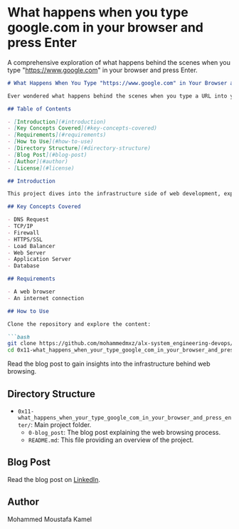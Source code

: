 # What happens when you type google.com in your browser and press Enter

A comprehensive exploration of what happens behind the scenes when you type "https://www.google.com" in your browser and press Enter.

```markdown
# What Happens When You Type "https://www.google.com" in Your Browser and Press Enter

Ever wondered what happens behind the scenes when you type a URL into your browser? It's more than just pressing Enter; it's a journey through the intricacies of the internet's backbone.

## Table of Contents

- [Introduction](#introduction)
- [Key Concepts Covered](#key-concepts-covered)
- [Requirements](#requirements)
- [How to Use](#how-to-use)
- [Directory Structure](#directory-structure)
- [Blog Post](#blog-post)
- [Author](#author)
- [License](#license)

## Introduction

This project dives into the infrastructure side of web development, explaining the intricate steps involved in the process when a user types "https://www.google.com" and presses Enter. The focus is on key concepts such as DNS requests, TCP/IP, firewalls, HTTPS/SSL, load balancing, web servers, application servers, and databases.

## Key Concepts Covered

- DNS Request
- TCP/IP
- Firewall
- HTTPS/SSL
- Load Balancer
- Web Server
- Application Server
- Database

## Requirements

- A web browser
- An internet connection

## How to Use

Clone the repository and explore the content:

```bash
git clone https://github.com/mohammedmxz/alx-system_engineering-devops/
cd 0x11-what_happens_when_your_type_google_com_in_your_browser_and_press_enter
```

Read the blog post to gain insights into the infrastructure behind web browsing.

## Directory Structure

- `0x11-what_happens_when_your_type_google_com_in_your_browser_and_press_enter/`: Main project folder.
  - `0-blog_post`: The blog post explaining the web browsing process.
  - `README.md`: This file providing an overview of the project.

## Blog Post

Read the blog post on [LinkedIn](https://www.linkedin.com/posts/mohammed-moustafa-5949a6183_google-activity-7154583362475634688-kxwS?utm_source=share&utm_medium=member_desktop).

## Author

Mohammed Moustafa Kamel

